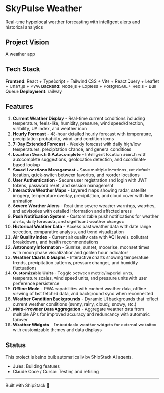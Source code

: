 # SkyPulse Weather

Real-time hyperlocal weather forecasting with intelligent alerts and historical analytics

## Project Vision

A weather app

## Tech Stack

**Frontend**: React + TypeScript + Tailwind CSS + Vite + React Query + Leaflet + Chart.js + PWA
**Backend**: Node.js + Express + PostgreSQL + Redis + Bull Queue
**Deployment**: railway

## Features

1. **Current Weather Display** - Real-time current conditions including temperature, feels-like, humidity, pressure, wind speed/direction, visibility, UV index, and weather icon
2. **Hourly Forecast** - 48-hour detailed hourly forecast with temperature, precipitation probability, wind, and condition icons
3. **7-Day Extended Forecast** - Weekly forecast with daily high/low temperatures, precipitation chance, and general conditions
4. **Location Search & Autocomplete** - Intelligent location search with autocomplete suggestions, geolocation detection, and coordinate-based lookup
5. **Saved Locations Management** - Save multiple locations, set default location, quick-switch between favorites, and reorder locations
6. **User Authentication** - Secure user registration and login with JWT tokens, password reset, and session management
7. **Interactive Weather Maps** - Layered maps showing radar, satellite imagery, temperature overlay, precipitation, and cloud cover with time animation
8. **Severe Weather Alerts** - Real-time severe weather warnings, watches, and advisories with detailed information and affected areas
9. **Push Notification System** - Customizable push notifications for weather alerts, daily forecasts, and significant weather changes
10. **Historical Weather Data** - Access past weather data with date range selection, comparative analysis, and trend visualization
11. **Air Quality Index** - Current air quality data with AQI levels, pollutant breakdowns, and health recommendations
12. **Astronomy Information** - Sunrise, sunset, moonrise, moonset times with moon phase visualization and golden hour indicators
13. **Weather Charts & Graphs** - Interactive charts showing temperature trends, precipitation patterns, pressure changes, and humidity fluctuations
14. **Customizable Units** - Toggle between metric/imperial units, temperature scales, wind speed units, and pressure units with user preference persistence
15. **Offline Mode** - PWA capabilities with cached weather data, offline viewing of last fetched data, and background sync when reconnected
16. **Weather Condition Backgrounds** - Dynamic UI backgrounds that reflect current weather conditions (sunny, rainy, cloudy, snowy, etc.)
17. **Multi-Provider Data Aggregation** - Aggregate weather data from multiple APIs for improved accuracy and redundancy with automatic failover
18. **Weather Widgets** - Embeddable weather widgets for external websites with customizable themes and data displays

## Status

This project is being built automatically by [ShipStack](https://shipstack.ai) AI agents.

- Jules: Building features
- Claude Code / Cursor: Testing and refining

---

Built with ShipStack 🚀
